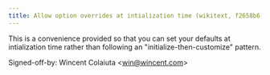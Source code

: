 ```yaml
---
title: Allow option overrides at intialization time (wikitext, f2658b6)
---
```


This is a convenience provided so that you can set your defaults at intialization time rather than following an "initialize-then-customize" pattern.

Signed-off-by: Wincent Colaiuta &lt;win@wincent.com&gt;

